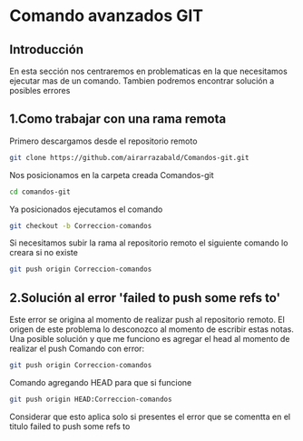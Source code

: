 # Comando avanzados GIT
## Introducción
En esta sección nos centraremos en problematicas en la que necesitamos ejecutar mas de un comando.
Tambien podremos encontrar solución a posibles errores

## 1.Como trabajar con una rama remota
Primero descargamos desde el repositorio remoto
```bash
git clone https://github.com/airarrazabald/Comandos-git.git
```
Nos posicionamos en la carpeta creada Comandos-git
```bash
cd comandos-git
```
Ya posicionados ejecutamos el comando
```bash
git checkout -b Correccion-comandos
```
Si necesitamos subir la rama al repositorio remoto el siguiente comando lo creara si no existe
```bash
git push origin Correccion-comandos
```

## 2.Solución al error 'failed to push some refs to'
Este error se origina al momento de realizar push al repositorio remoto.
El origen de este problema lo desconozco al momento de escribir estas notas.
Una posible solución y que me funciono es agregar el head al momento de realizar el push
Comando con error:
```bash
git push origin Correccion-comandos
```
Comando agregando HEAD para que si funcione
```bash
git push origin HEAD:Correccion-comandos
```
Considerar que esto aplica solo si presentes el error que se comentta en el titulo failed to push some refs to
